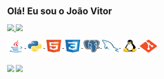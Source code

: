 ## Olá! Eu sou o João Vitor
 <div>
  <a href="https://github.com/joaovitor-cbc">
  <img height="170em" src="https://github-readme-stats.vercel.app/api?username=joaovitor-cbc&show_icons=true&theme=dracula&include_all_commits=true&count_private=true"/>
  <img height="170em" src="https://github-readme-stats.vercel.app/api/top-langs/?username=joaovitor-cbc&layout=compact&langs_count=7&theme=dracula"/>
</div>

<div style="display: inline_block"><br>
  <img align="center" alt="JoaoVitor-Java" height="30" width="40" src="icons/java-original.svg">
  <img align="center" alt="JoaoVitor-Python" height="30" width="40" src="icons/python-original.svg">
  <img align="center" alt="JoaoVitor-HTML" height="30" width="40" src="icons/html5-original.svg">
  <img align="center" alt="JoaoVitor-CSS" height="30" width="40" src="icons/css3-original.svg">
  <img align="center" alt="JoaoVitor-PostgreSQL" height="30" width="40" src="icons/postgresql-original.svg">
  <img align="center" alt="JoaoVitor-MySQL" height="30" width="40" src="icons/mysql-original.svg">
  <img align="center" alt="JoaoVitor-Linux" height="30" width="40" src="icons/linux-original.svg">
  <img align="center" alt="JoaoVitor-Git" height="30" width="40" src="icons/git-original.svg">
</div>

  ##
 
<div> 
  <a href = "mailto:joaovitor.novacruz@gmail.com"><img src="https://img.shields.io/badge/-Gmail-%23333?style=for-the-badge&logo=gmail&logoColor=white" target="_blank"></a>
  <a href="www.linkedin.com/in/joão-vitor-araujo" target="_blank"><img src="https://img.shields.io/badge/-LinkedIn-%230077B5?style=for-the-badge&logo=linkedin&logoColor=white" target="_blank"></a> 
</div>